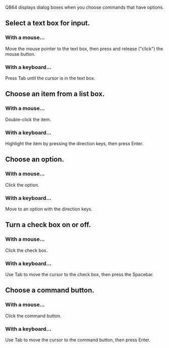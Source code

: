 QB64 displays dialog boxes when you choose commands that have options.

## Select a text box for input.

### With a mouse...

Move the mouse pointer to the text box, then press and release ("click") the mouse button.

### With a keyboard...

Press Tab until the cursor is in the text box.

## Choose an item from a list box.

### With a mouse...

Double-click the item.

### With a keyboard...

Highlight the item by pressing the direction keys, then press Enter.

## Choose an option.

### With a mouse...

Click the option.

### With a keyboard...

Move to an option with the direction keys.

## Turn a check box on or off.

### With a mouse...

Click the check box.

### With a keyboard...

Use Tab to move the cursor to the check box, then press the Spacebar.

## Choose a command button.

### With a mouse...

Click the command button.

### With a keyboard...

Use Tab to move the cursor to the command button, then press Enter.
